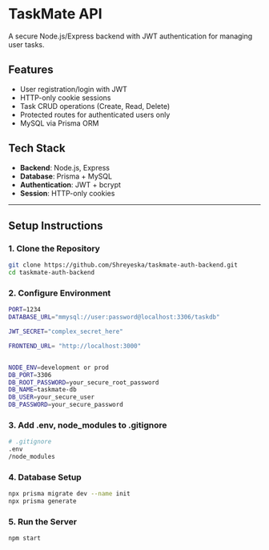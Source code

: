 # TaskMate API

A secure Node.js/Express backend with JWT authentication for managing user tasks.

## Features

- User registration/login with JWT
- HTTP-only cookie sessions
- Task CRUD operations (Create, Read, Delete)
- Protected routes for authenticated users only
- MySQL via Prisma ORM

## Tech Stack

- **Backend**: Node.js, Express
- **Database**: Prisma + MySQL
- **Authentication**: JWT + bcrypt
- **Session**: HTTP-only cookies

---

## Setup Instructions

### 1. Clone the Repository

```bash
git clone https://github.com/Shreyeska/taskmate-auth-backend.git
cd taskmate-auth-backend
```

### 2. Configure Environment

```bash
PORT=1234
DATABASE_URL="mmysql://user:password@localhost:3306/taskdb"

JWT_SECRET="complex_secret_here"

FRONTEND_URL= "http://localhost:3000"


NODE_ENV=development or prod
DB_PORT=3306
DB_ROOT_PASSWORD=your_secure_root_password
DB_NAME=taskmate-db
DB_USER=your_secure_user
DB_PASSWORD=your_secure_password
```

### 3. Add .env, node_modules to .gitignore

```bash
# .gitignore
.env
/node_modules

```

### 4. Database Setup

```bash
npx prisma migrate dev --name init
npx prisma generate
```

### 5. Run the Server

```bash
npm start
```
